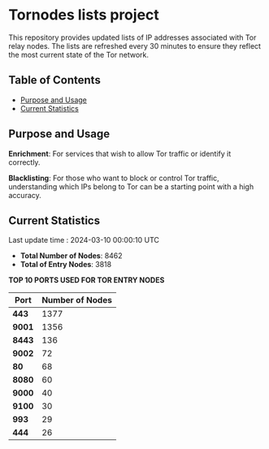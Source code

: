 # Tornodes lists project

This repository provides updated lists of IP addresses associated with Tor relay nodes. The lists are refreshed every 30 minutes to ensure they reflect the most current state of the Tor network.

## Table of Contents

- [Purpose and Usage](#purpose-and-usage)
- [Current Statistics](#current-statistics)


## Purpose and Usage

**Enrichment**: For services that wish to allow Tor traffic or identify it correctly.

**Blacklisting**: For those who want to block or control Tor traffic, understanding which IPs belong to Tor can be a starting point with a high accuracy.

## Current Statistics

Last update time : 2024-03-10 00:00:10 UTC

- **Total Number of Nodes**: 8462
- **Total of Entry Nodes**: 3818

**TOP 10 PORTS USED FOR TOR ENTRY NODES**

| **Port** | **Number of Nodes** |
|------|-----------------|
| **443**   | 1377  |
| **9001**   | 1356  |
| **8443**   | 136  |
| **9002**   | 72  |
| **80**   | 68  |
| **8080**   | 60  |
| **9000**   | 40  |
| **9100**   | 30  |
| **993**   | 29  |
| **444**   | 26  |

